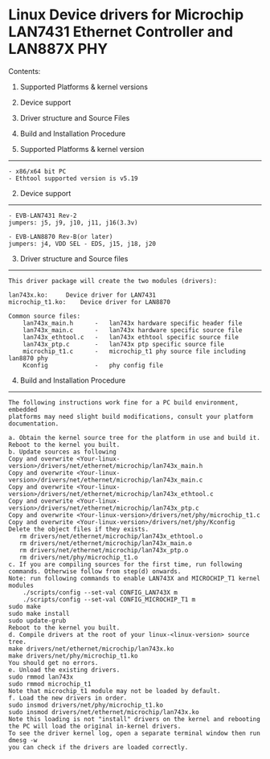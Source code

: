 Linux Device drivers for Microchip LAN7431 Ethernet Controller and LAN887X PHY
===============================================================================

Contents:

1. Supported Platforms & kernel versions
2. Device support
3. Driver structure and Source Files
4. Build and Installation Procedure


1. Supported Platforms & kernel version
----------------------
    - x86/x64 bit PC
	- Ethtool supported version is v5.19

2. Device support
-----------------

    - EVB-LAN7431 Rev-2
	jumpers: j5, j9, j10, j11, j16(3.3v)

    - EVB-LAN8870 Rev-B(or later)
	jumpers: j4, VDD SEL - EDS, j15, j18, j20

3. Driver structure and Source files
------------------------------------
    This driver package will create the two modules (drivers):

    lan743x.ko:		Device driver for LAN7431
    microchip_t1.ko:	Device driver for LAN8870

    Common source files:
        lan743x_main.h      -   lan743x hardware specific header file
        lan743x_main.c      -   lan743x hardware specific source file
        lan743x_ethtool.c   -   lan743x ethtool specific source file
        lan743x_ptp.c		-   lan743x ptp specific source file
        microchip_t1.c      -   microchip_t1 phy source file including lan8870 phy
        Kconfig             -   phy config file

4. Build and Installation Procedure
-----------------------------------
    The following instructions work fine for a PC build environment, embedded
    platforms may need slight build modifications, consult your platform documentation.

    a. Obtain the kernel source tree for the platform in use and build it.
	Reboot to the kernel you built.
    b. Update sources as following
	Copy and overwrite <Your-linux-version>/drivers/net/ethernet/microchip/lan743x_main.h
	Copy and overwrite <Your-linux-version>/drivers/net/ethernet/microchip/lan743x_main.c
	Copy and overwrite <Your-linux-version>/drivers/net/ethernet/microchip/lan743x_ethtool.c
	Copy and overwrite <Your-linux-version>/drivers/net/ethernet/microchip/lan743x_ptp.c
	Copy and overwrite <Your-linux-version>/drivers/net/phy/microchip_t1.c
	Copy and overwrite <Your-linux-version>/drivers/net/phy/Kconfig
	Delete the object files if they exists.
	   rm drivers/net/ethernet/microchip/lan743x_ethtool.o
	   rm drivers/net/ethernet/microchip/lan743x_main.o
	   rm drivers/net/ethernet/microchip/lan743x_ptp.o
       rm drivers/net/phy/microchip_t1.o
    c. If you are compiling sources for the first time, run following commands. Otherwise follow from step(d) onwards.
	Note: run following commands to enable LAN743X and MICROCHIP_T1 kernel modules
		./scripts/config --set-val CONFIG_LAN743X m
		./scripts/config --set-val CONFIG_MICROCHIP_T1 m
	sudo make
	sudo make install
	sudo update-grub
	Reboot to the kernel you built.
    d. Compile drivers at the root of your linux-<linux-version> source tree.
	make drivers/net/ethernet/microchip/lan743x.ko
	make drivers/net/phy/microchip_t1.ko
	You should get no errors.
    e. Unload the existing drivers.
	sudo rmmod lan743x
	sudo rmmod microchip_t1
	Note that microchip_t1 module may not be loaded by default.
    f. Load the new drivers in order.
	sudo insmod drivers/net/phy/microchip_t1.ko
	sudo insmod drivers/net/ethernet/microchip/lan743x.ko
	Note this loading is not "install" drivers on the kernel and rebooting
	the PC will load the original in-kernel drivers.
	To see the driver kernel log, open a separate terminal window then run
	dmesg -w
	you can check if the drivers are loaded correctly.
